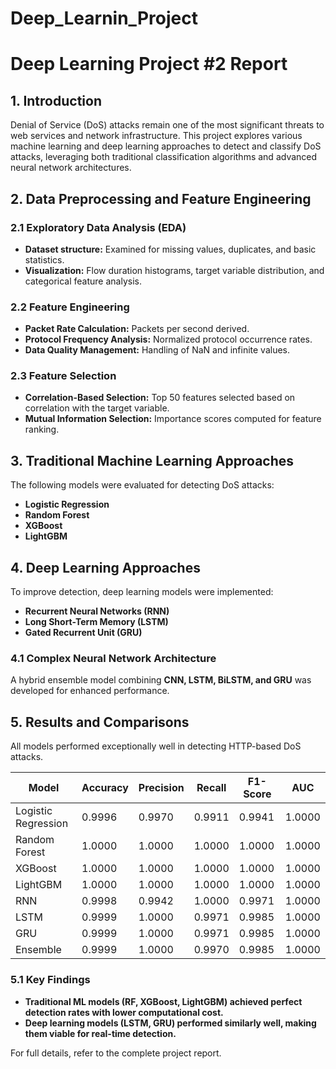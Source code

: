 # Deep_Learnin_Project
# Deep Learning Project #2 Report  

## 1. Introduction  
Denial of Service (DoS) attacks remain one of the most significant threats to web services and network infrastructure. This project explores various machine learning and deep learning approaches to detect and classify DoS attacks, leveraging both traditional classification algorithms and advanced neural network architectures.  

## 2. Data Preprocessing and Feature Engineering  

### 2.1 Exploratory Data Analysis (EDA)  
- **Dataset structure:** Examined for missing values, duplicates, and basic statistics.  
- **Visualization:** Flow duration histograms, target variable distribution, and categorical feature analysis.  

### 2.2 Feature Engineering  
- **Packet Rate Calculation:** Packets per second derived.  
- **Protocol Frequency Analysis:** Normalized protocol occurrence rates.  
- **Data Quality Management:** Handling of NaN and infinite values.  

### 2.3 Feature Selection  
- **Correlation-Based Selection:** Top 50 features selected based on correlation with the target variable.  
- **Mutual Information Selection:** Importance scores computed for feature ranking.  

## 3. Traditional Machine Learning Approaches  
The following models were evaluated for detecting DoS attacks:  
- **Logistic Regression**  
- **Random Forest**  
- **XGBoost**  
- **LightGBM**  

## 4. Deep Learning Approaches  
To improve detection, deep learning models were implemented:  
- **Recurrent Neural Networks (RNN)**  
- **Long Short-Term Memory (LSTM)**  
- **Gated Recurrent Unit (GRU)**  

### 4.1 Complex Neural Network Architecture  
A hybrid ensemble model combining **CNN, LSTM, BiLSTM, and GRU** was developed for enhanced performance.  

## 5. Results and Comparisons  
All models performed exceptionally well in detecting HTTP-based DoS attacks.  

| Model               | Accuracy | Precision | Recall  | F1-Score | AUC    |  
|---------------------|----------|------------|--------|----------|--------|  
| Logistic Regression | 0.9996   | 0.9970     | 0.9911 | 0.9941   | 1.0000 |  
| Random Forest      | 1.0000   | 1.0000     | 1.0000 | 1.0000   | 1.0000 |  
| XGBoost           | 1.0000   | 1.0000     | 1.0000 | 1.0000   | 1.0000 |  
| LightGBM          | 1.0000   | 1.0000     | 1.0000 | 1.0000   | 1.0000 |  
| RNN               | 0.9998   | 0.9942     | 1.0000 | 0.9971   | 1.0000 |  
| LSTM              | 0.9999   | 1.0000     | 0.9971 | 0.9985   | 1.0000 |  
| GRU               | 0.9999   | 1.0000     | 0.9971 | 0.9985   | 1.0000 |  
| Ensemble          | 0.9999   | 1.0000     | 0.9970 | 0.9985   | 1.0000 |  

### 5.1 Key Findings  
- **Traditional ML models (RF, XGBoost, LightGBM) achieved perfect detection rates with lower computational cost.**  
- **Deep learning models (LSTM, GRU) performed similarly well, making them viable for real-time detection.**  

For full details, refer to the complete project report.  
